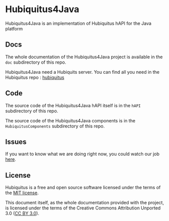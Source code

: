 # Hubiquitus4Java

Hubiquitus4Java is an implementation of Hubiquitus hAPI for the Java platform

## Docs

The whole documentation of the Hubiquitus4Java project is available in the `doc` subdirectory of this repo.

Hubiquitus4Java need a Hubiquits server. You can find all you need in the Hubiquitus repo : [hubiquitus](https://github.com/hubiquitus/hubiquitus)


## Code

The source code of the Hubiquitus4Java hAPI itself is in the `hAPI` subdirectory of this repo.

The source code of the Hubiquitus4Java components is in the `HubiquitusComponents` subdirectory of this repo.


## Issues

If you want to know what we are doing right now, you could watch our job [here](http://hubiquitus.atlassian.net/).

## License

Hubiquitus is a free and open source software licensed under the terms of the [MIT license](http://opensource.org/licenses/MIT). 

This document itself, as the whole documentation provided with the project, is licensed under the terms of the Creative Commons Attribution Unported 3.0 ([CC BY 3.0](http://creativecommons.org/licenses/by/3.0/)).
